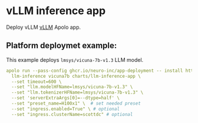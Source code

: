 # vLLM inference app

Deploy vLLM [vLLM](https://github.com/vllm-project/vllm) Apolo app.

## Platform deploymet example:
This example deploys `lmsys/vicuna-7b-v1.3` LLM model.

```yaml
apolo run --pass-config ghcr.io/neuro-inc/app-deployment -- install https://github.com/neuro-inc/app-llm-inference \
  llm-inference vicuna7b charts/llm-inference-app \
  --set timeout=600 \
  --set "llm.modelHFName=lmsys/vicuna-7b-v1.3" \
  --set "llm.tokenizerHFName=lmsys/vicuna-7b-v1.3" \
  --set 'serverExtraArgs[0]=--dtype=half' \
  --set "preset_name=H100x1" \  # set needed preset
  --set "ingress.enabled=True" \ # optional
  --set "ingress.clusterName=scottdc" # optional
```
